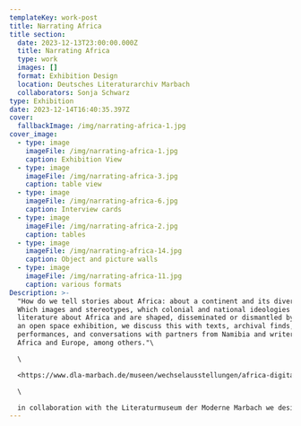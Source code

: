 ```yaml
---
templateKey: work-post
title: Narrating Africa
title section:
  date: 2023-12-13T23:00:00.000Z
  title: Narrating Africa
  type: work
  images: []
  format: Exhibition Design
  location: Deutsches Literaturarchiv Marbach
  collaborators: Sonja Schwarz
type: Exhibition
date: 2023-12-14T16:40:35.397Z
cover:
  fallbackImage: /img/narrating-africa-1.jpg
cover_image:
  - type: image
    imageFile: /img/narrating-africa-1.jpg
    caption: Exhibition View
  - type: image
    imageFile: /img/narrating-africa-3.jpg
    caption: table view
  - type: image
    imageFile: /img/narrating-africa-6.jpg
    caption: Interview cards
  - type: image
    imageFile: /img/narrating-africa-2.jpg
    caption: tables
  - type: image
    imageFile: /img/narrating-africa-14.jpg
    caption: Object and picture walls
  - type: image
    imageFile: /img/narrating-africa-11.jpg
    caption: various formats
Description: >-
  "How do we tell stories about Africa: about a continent and its diversity?
  Which images and stereotypes, which colonial and national ideologies determine
  literature about Africa and are shaped, disseminated or dismantled by it? In
  an open space exhibition, we discuss this with texts, archival finds, lecture
  performances, and conversations with partners from Namibia and writers from
  Africa and Europe, among others."\

  \

  <https://www.dla-marbach.de/museen/wechselausstellungen/africa-digital/>\

  \

  in collaboration with the Literaturmuseum der Moderne Marbach we designed the exhibition "Narrating Africa", for which we developed a system to transfer content from different curators into one exhibition space. The design concept offers the possibility to add content to the exhibition step by step over a longer period of time and to link it with each other by commenting on it. The table tops are covered with magnetic ferrofoil printed image motifs and quotations and are supplemented by expandable cards and leporellos, which, equipped with magnets, adhere to the table but can also be held in the hands. The visitor is invited to settle down on seat cushions, to open and discover the various contents and to surrender to an unusual sense of space. The visual language can be found on accompanying media such as posters, postcards, the program or the website.
---
```

